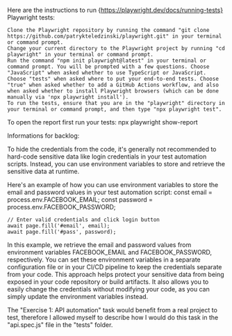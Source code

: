 Here are the instructions to run {https://playwright.dev/docs/running-tests} Playwright tests:

    Clone the Playwright repository by running the command "git clone https://github.com/patrykteledzinski/playwright.git" in your terminal or command prompt.
    Change your current directory to the Playwright project by running "cd playwright" in your terminal or command prompt.
    Run the command "npm init playwright@latest" in your terminal or command prompt. You will be prompted with a few questions. Choose "JavaScript" when asked whether to use TypeScript or JavaScript. Choose "tests" when asked where to put your end-to-end tests. Choose "true" when asked whether to add a GitHub Actions workflow, and also when asked whether to install Playwright browsers (which can be done manually via 'npx playwright install').
    To run the tests, ensure that you are in the "playwright" directory in your terminal or command prompt, and then type "npx playwright test".

To open the report first run your tests:
npx playwright show-report

Informations for backlog:

To hide the credentials from the code, it's generally not recommended to hard-code sensitive data like login credentials in your test automation scripts. Instead, you can use environment variables to store and retrieve the sensitive data at runtime.

Here's an example of how you can use environment variables to store the email and password values in your test automation script:
const email = process.env.FACEBOOK_EMAIL;
const password = process.env.FACEBOOK_PASSWORD;

    // Enter valid credentials and click login button
    await page.fill('#email', email);
    await page.fill('#pass', password);

In this example, we retrieve the email and password values from environment variables FACEBOOK_EMAIL and FACEBOOK_PASSWORD, respectively. You can set these environment variables in a separate configuration file or in your CI/CD pipeline to keep the credentials separate from your code.
This approach helps protect your sensitive data from being exposed in your code repository or build artifacts. It also allows you to easily change the credentials without modifying your code, as you can simply update the environment variables instead.

The "Exercise 1: API automation" task would benefit from a real project to test, therefore I allowed myself to describe how I would do this task in the "api.spec.js" file in the "tests" folder.
